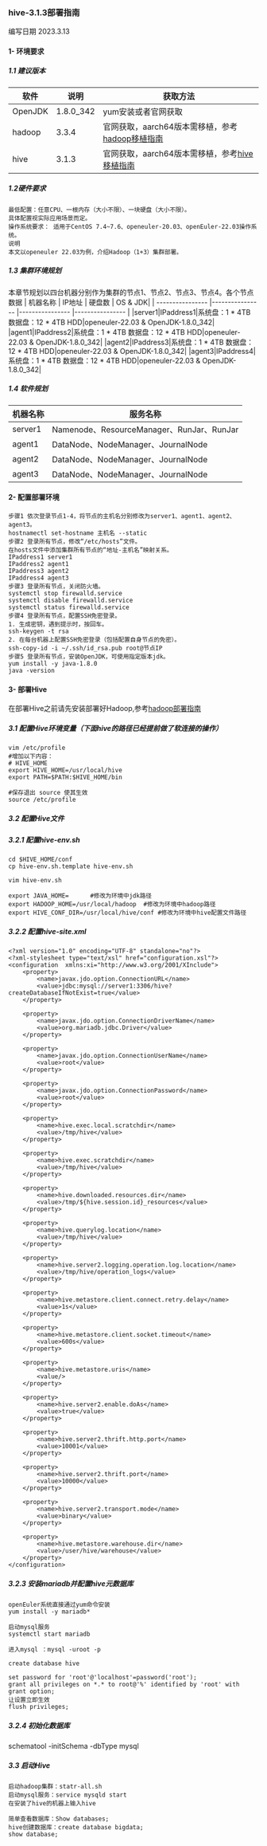 ### hive-3.1.3部署指南
编写日期 2023.3.13
#### 1- 环境要求
##### 1.1 建议版本
| 软件 | 说明 | 获取方法 |
| ---------------- |---------------- |---------------- |
|OpenJDK|1.8.0_342|yum安装或者官网获取|
|hadoop|3.3.4|官网获取，aarch64版本需移植，参考[hadoop移植指南](https://gitee.com/openeuler/bigdata/blob/master/Docs/%E7%A7%BB%E6%A4%8D%E6%8C%87%E5%8D%97/hadoop.md)|
|hive|3.1.3|官网获取，aarch64版本需移植，参考[hive移植指南](https://gitee.com/openeuler/bigdata/blob/master/Docs/%E7%A7%BB%E6%A4%8D%E6%8C%87%E5%8D%97/hive.md)|
##### 1.2硬件要求
```
最低配置：任意CPU、一根内存（大小不限）、一块硬盘（大小不限）。
具体配置视实际应用场景而定。
操作系统要求： 适用于CentOS 7.4~7.6、openeuler-20.03、openEuler-22.03操作系统。
说明
本文以openeuler 22.03为例，介绍Hadoop（1+3）集群部署。
```
##### 1.3 集群环境规划
本章节规划以四台机器分别作为集群的节点1、节点2、节点3、节点4。各个节点数据
| 机器名称 | IP地址 | 硬盘数 | OS & JDK|
| ---------------- |---------------- |---------------- |---------------- |
|server1|IPaddress1|系统盘：1 * 4TB 数据盘：12 * 4TB HDD|openeuler-22.03 & OpenJDK-1.8.0_342|
|agent1|IPaddress2|系统盘：1 * 4TB 数据盘：12 * 4TB HDD|openeuler-22.03 & OpenJDK-1.8.0_342|
|agent2|IPaddress3|系统盘：1 * 4TB 数据盘：12 * 4TB HDD|openeuler-22.03 & OpenJDK-1.8.0_342|
|agent3|IPaddress4|系统盘：1 * 4TB 数据盘：12 * 4TB HDD|openeuler-22.03 & OpenJDK-1.8.0_342|
##### 1.4 软件规划
| 机器名称 | 服务名称 |
| ---------------- |---------------- |
|server1|Namenode、ResourceManager、RunJar、RunJar|
|agent1|DataNode、NodeManager、JournalNode|
|agent2|DataNode、NodeManager、JournalNode|
|agent3|DataNode、NodeManager、JournalNode|
#### 2- 配置部署环境
```
步骤1 依次登录节点1-4，将节点的主机名分别修改为server1、agent1、agent2、agent3。
hostnamectl set-hostname 主机名 --static
步骤2 登录所有节点，修改“/etc/hosts”文件。
在hosts文件中添加集群所有节点的“地址-主机名”映射关系。
IPaddress1 server1
IPaddress2 agent1
IPaddress3 agent2
IPaddress4 agent3
步骤3 登录所有节点，关闭防火墙。
systemctl stop firewalld.service
systemctl disable firewalld.service
systemctl status firewalld.service
步骤4 登录所有节点，配置SSH免密登录。
1. 生成密钥，遇到提示时，按回车。
ssh-keygen -t rsa
2. 在每台机器上配置SSH免密登录（包括配置自身节点的免密）。
ssh-copy-id -i ~/.ssh/id_rsa.pub root@节点IP
步骤5 登录所有节点，安装OpenJDK，可使用指定版本jdk。
yum install -y java-1.8.0
java -version
```
#### 3- 部署Hive
在部署Hive之前请先安装部署好Hadoop,参考[hadoop部署指南](https://gitee.com/openeuler/bigdata/blob/master/Docs/%E9%83%A8%E7%BD%B2%E6%8C%87%E5%8D%97/hadoop.md)
##### 3.1 配置Hive环境变量（下面hive的路径已经提前做了软连接的操作）
```
vim /etc/profile
#增加以下内容：
# HIVE_HOME
export HIVE_HOME=/usr/local/hive
export PATH=$PATH:$HIVE_HOME/bin

#保存退出 source 使其生效
source /etc/profile
```
##### 3.2 配置Hive文件
##### 3.2.1 配置hive-env.sh
```
cd $HIVE_HOME/conf
cp hive-env.sh.template hive-env.sh

vim hive-env.sh

export JAVA_HOME=      #修改为环境中jdk路径
export HADOOP_HOME=/usr/local/hadoop  #修改为环境中hadoop路径
export HIVE_CONF_DIR=/usr/local/hive/conf #修改为环境中hive配置文件路径
```
##### 3.2.2 配置hive-site.xml
```
<?xml version="1.0" encoding="UTF-8" standalone="no"?>
<?xml-stylesheet type="text/xsl" href="configuration.xsl"?>
<configuration  xmlns:xi="http://www.w3.org/2001/XInclude">
    <property>
        <name>javax.jdo.option.ConnectionURL</name>
        <value>jdbc:mysql://server1:3306/hive?createDatabaseIfNotExist=true</value>
    </property>

    <property>
        <name>javax.jdo.option.ConnectionDriverName</name>
        <value>org.mariadb.jdbc.Driver</value>
    </property>

    <property>
        <name>javax.jdo.option.ConnectionUserName</name>
        <value>root</value>
    </property>

    <property>
        <name>javax.jdo.option.ConnectionPassword</name>
        <value>root</value>
    </property>

    <property>
        <name>hive.exec.local.scratchdir</name>
        <value>/tmp/hive</value>
    </property>

    <property>
        <name>hive.exec.scratchdir</name>
        <value>/tmp/hive</value>
    </property>

    <property>
        <name>hive.downloaded.resources.dir</name>
        <value>/tmp/${hive.session.id}_resources</value>
    </property>

    <property>
        <name>hive.querylog.location</name>
        <value>/tmp/hive</value>
    </property>

    <property>
        <name>hive.server2.logging.operation.log.location</name>
        <value>/tmp/hive/operation_logs</value>
    </property>

    <property>
        <name>hive.metastore.client.connect.retry.delay</name>
        <value>1s</value>
    </property>

    <property>
        <name>hive.metastore.client.socket.timeout</name>
        <value>600s</value>
    </property>

    <property>
        <name>hive.metastore.uris</name>
        <value/>
    </property>

    <property>
        <name>hive.server2.enable.doAs</name>
        <value>true</value>
    </property>

    <property>
        <name>hive.server2.thrift.http.port</name>
        <value>10001</value>
    </property>

    <property>
        <name>hive.server2.thrift.port</name>
        <value>10000</value>
    </property>

    <property>
        <name>hive.server2.transport.mode</name>
        <value>binary</value>
    </property>

    <property>
        <name>hive.metastore.warehouse.dir</name>
        <value>/user/hive/warehouse</value>
    </property>
</configuration>
```
##### 3.2.3 安装mariadb并配置hive元数据库
```
openEuler系统直接通过yum命令安装
yum install -y mariadb*

启动mysql服务
systemctl start mariadb

进入mysql ：mysql -uroot -p

create database hive

set password for 'root'@'localhost'=password('root');
grant all privileges on *.* to root@'%' identified by 'root' with grant option;
让设置立即生效
flush privileges;

```
##### 3.2.4 初始化数据库
schematool -initSchema -dbType mysql
##### 3.3 启动Hive
```
启动hadoop集群：statr-all.sh
启动mysql服务：service mysqld start
在安装了hive的机器上输入hive

简单查看数据库：Show databases;
hive创建数据库：create database bigdata;
show database;
```


